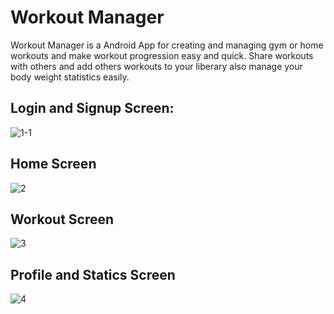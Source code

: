 # Workout Manager
Workout Manager is a Android App for creating and managing gym or home workouts and make workout progression easy and quick. Share workouts with others and add others workouts to your liberary also manage your body weight statistics easily.


## Login and Signup Screen:
![1-1](https://user-images.githubusercontent.com/67550989/158443751-69cc5f35-e061-4bad-8c53-d1b981854bba.jpg)

## Home Screen
![2](https://user-images.githubusercontent.com/67550989/158443804-8e2f7727-05f9-4f7f-bd58-ddc2bd35c771.jpg)

## Workout Screen
![3](https://user-images.githubusercontent.com/67550989/158444033-9f571f0f-f5b0-4a63-b9f2-fa0a4f5dd9d5.jpg)

## Profile and Statics Screen
![4](https://user-images.githubusercontent.com/67550989/158444096-d498b2b4-544a-492c-a89e-f74d739f6f33.jpg)


